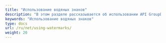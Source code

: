 ```yaml
---
title: "Использование водяных знаков"
description: "В этом разделе рассказывается об использовании API GroupDocs.Watermark, который является частью Conholdate.Total для .NET."
keywords: "Использование водяных знаков"
type: docs
url: /ru/net/using-watermarks/
weight: 20
---
```






